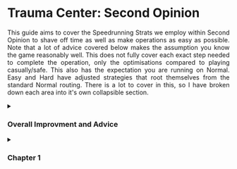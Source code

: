 # Trauma Center: Second Opinion

<div align="justify">

This guide aims to cover the Speedrunning Strats we employ within Second Opinion to shave off time as well as make operations as easy as possible.
Note that a lot of advice covered below makes the assumption you know the game reasonably well. This does not fully cover each exact step needed to complete the operation, only the optimisations compared to playing casually/safe. This also has the expectation you are running on Normal. Easy and Hard have adjusted strategies that root themselves from the standard Normal routing.
There is a lot to cover in this, so I have broken down each area into it's own collapsible section.

<details>
	<summary><h3>Overall Improvment and Advice</h3></summary>

So much of Trauma Center: Second Opinion (TCSO) is just practicing, and getting comfortable with the game mechanics. Being able to open the patient within 2 seconds, bandaging without missing, resisting the urge to vital boost mindlessly. A lot of this will come with time. Don't worry if you're making little mistakes. This guide is aimed to all skill levels to bring to light the strategies we use, and tid-bits of information that you might not know that will help you get better.

I also want to add in here, that just like learning an instrument, starting off slow and ensuring you get the motions down are equally as important as your knowledge. If you start slow, you can build up your speed as practice goes on.

As with most speedruns, getting the core-mechanics of the game down will immediately improve your time. Below are the points I'll cover to help you get this down, and how each thing impacts your run as a whole.
- Sensor Bar
- Tool Switching
- Healing Touch
- Menuing, Text Skip, and Episode Select Skip (ESS)
- Autosave
- Gel and Bandages
- Posture, Stretching, and Breaks
- Vitals
- Routing & Region Differences

<h3>Sensor Bar</h3>

Given that everything is controlled with the cursor, it's crucial to ensure your sensor bar is setup to give you consistent results. You'll need to change these settings on the Wii settings menu outside of the game. Firstly, make sure your sensor bar is set to the correct location, either above or below the screen. This will off-set the cursor to make it feel more natural. This isn't strictly necessarly, but helps with preventing pointing the Wiimote at an uncomfortable angle.

For the Sensor Bar sensitivity, you should aim to have this as low as possible. If you have the perfect conditions, having this set to 1 will be best, but depending on your setup, you may have to use 2 or 3. The lower the better if possible. I definitely recommend checking this setting, as you may find your sutures and stars become much more reliable.

<h3>Tool Switching</h3>

Luckily in SO we use the nunchuck to tool switch, so we don't have to waste too much time with tapping the tools we want unlike in the DS games. But being able to select the tools you need at the exact time will help with your pacing. You'll be less likely to fumble, or to miss and waste precious vitals. To improve your tool switching, I highly recommend Kyriaki, as well as 2-1 (Thrombi). Anticipating when you need to tool switch, and then executing means you are spending less time waiting around, even if it is for only a second it will add up over the course of a full run. That being said, don't take this too far. You don't want to be tool switching too early. This is especially true with sutures as they will be discarded if you tool switch away before letting go of A or B.

If your nunchuck suffers from "snapback", where you hold the stick and let go and it selects the opposite tool, the best way around this is to simply lock the stick into the direction you are using at the time. The exception to this is if you're always going to be using that tool (eg: Pempti requires the laser 90% of the time, so there is no use holding the stick down all the time). This means the stick cannot snap back into the opposite direction and select the wrong tool.

<h3>Healing Touch</h3>

Since the Healing Touch (HT) slows down the game, and any engine-based timers, it means it can be useful to skip cycles or give you more breathing space. Though you should avoid using it for most operations, as whenever there are a lot of things going on while HT is active, the game will lag an incredible amount. That being said, if you need it, don't be afraid to pop the Healing Touch if you need to give yourself more breathing space.

Nearly all operations in Chapter Z utilise Naomi's HT, and this applies to 6-4 as well, so you can essentially disregard the advice about avoiding it as the benefits outweigh the downsides in these operations.

If you are playing an operation as Naomi, and need to boost the vitals, instead of boosting with the syringe, pop her Healing Touch instead.

<h3>Menuing, Text Skip, and Episode Select Skip (ESS)</h3>

Outside of the operations, it's easy to lose time just by selecting the wrong option. And while this is often more of a newcomer's mistake, ensuring you select the right option (and at the right time too) will help you shave time off. Whenever you start an operation, you only need to button mash A without pointing the cursor to hit YES. But at other opportunities, it's important to be ready to use your cursor to snap to each option. I don't recommend using the D-Pad as you can point your cursor much faster without readjusting your grip. Additionally you should be mashing A when the map appears, as well as when you finish an operation to get through the "Patient is saved" message and scoring.
<br> </br>

Without text skip, Second Opinion would be insanely long (looking at you Trauma Team). It's as simple a pressing the minus button ( - ) on your Wiimote to turn on text skip and let the dialogue fly by, but knowing **when** to do this can be tricky. There are three set times you should remember:
- When you first load an operation, after mashing through the map and title card, when the dialogue gradient (or character appears), start the skip.
- When you load into the chart or post operation, same deal. As the dialogue gradient appears, start the skip.
- As the operation loads in, before the "Operation Begins" prompt finishes, ensure you start Text Skip.

An Episode Select Skip, or commonly known as an ESS is a skip performed after the majority of operations. Each episode has some post-operation dialogue after you get the score. Apart from the operations below, it is faster to hit plus ( + ) to pause, then select Episode Select, and YES. This cuts out all the dialogue and story after the operation. I'd recommend marking the below operations/splits so you don't ESS as there so little dialogue it is faster to let standard text skip do its magic. **ESS can also be done on non-operation episodes (eg: 1-4).**
- 1-1
- 1-2
- 1-3
- 2-3
- 2-6
- 3-2
- 3-8
- 4-2
- 4-6
- 4-7
- 4-8
- 5-2
- 5-3
- 5-9
- Z-3
- 6-6
- 6-7
- 6-8

When performing an ESS on non-operational episodes, you should do so **before** the title/episode card appears. As such you should mash through the map, then mash plus ( + ) as soon as possible to get the menu up before the title card.

<h3>Autosave</h3>

Every time you start a run, you'll need to make sure you turn **off** autosave. Before going to New Game on the main menu, go to Config, then toggle the setting for Auto Save. This ensures the game does not save your progress after each episode as this adds upwards of 3 seconds per each episode, totalling up to nearly 2 minutes. As we are playing all in one go for the run, you don't want this on.
*This setting resets if you load into a save file and come out, so be sure to check it before you start your run.*

<h3>Gel and Bandages</h3>

Given how questionable the gel is in Second Opinion, you'll need to apply it differently depending on the situation. First of all, for most incisions you'll want to gel before you open the patient as the tolerances are very tight and you'll likely get a miss. Any time you need to get small cuts, just tapping them is good enough however if they are clustered together (eg: 1-1 in the arm) it is better to slather the gel over each cut. For tumour membranes, tapping them is preferred as it is quicker.
<br> </br>

For the bandage, as long as it covers approximately 40% of incision, you should be okay. That being said if you miss, it will cause 5 vitals to be dropped and you can kill the patient with this, so be sure to be more careful if the patient is very low. You **don't** want to gel before the bandage (except in 1-1) as it is much slower.
Posture, Stretching, and Breaks

<h3>Posture, Stretching, and Breaks</h3>

Since you're pointing a Wiimote for over an hour, ensuring you are comfortable and that your hand is stable, and relaxed is pretty important. Each runner has their own preferred posture and way to sit during runs, however they all share one key concept. You want to support your wrist and forearm as best you can. This ensures that your hand is naturally stable, and that the cursor isn't shaking when you are just aiming to hold it still at a given point on the screen. For me personally, I use a blanket between my lower thighs/knees as this adds some padding/cushioning, as well as a foot-rest. I have seen other runners sit with their arms in a sort of inward V facing the screen with their forearms resting over their thighs, and other runners place it at the very top of their thigh near their hip. Find whatever is comfortable for you!

Following on from this, it's **very** important to stretch, to give your hand time to relax. Mid-run there are opportunities to stretch your hands out and ensure they do not cramp up. Notably in the dialogue before: 3-4, 4-4, and 6-4. I highly recommend [this video from Dr Levi](https://youtu.be/EiRC80FJbHU) - It covers a lot of important stretches, and how to loosen up your hands too.
<br> </br>

When you're on the grind to get a new time it's easy to forget to take breaks. If you don't you are near guaranteed to give yourself Repeatitive Strain Injury (RSI). Just give yourself five minutes to allow your muscles to relax, and your joints to ease up, plus you're less likely to get tilted too! This is especially important during practice. Don't allow yourself to play the same operation over and over and over for more than 20 minutes without stopping for two minutes at least.

<h3>Vitals</h3>

Given that the game revolves around healing patients and keeping them alive, it might come as a surprise that in the speedrun environment we avoid vital boosting. Simply put, it takes up precious time that we could be using to deal with the patient's condition. It varies per operation of course and if I was to list out a set of numbers, it would stupidly long and be near useless to go over it all as you wouldn't remember it. But learning when to not to boost the vitals will mean you're not wasting time. With time, you get a feel for this.

On the contrary however, if you are sitting around waiting, for example your tool has burnt out, or you are waiting for an animation or cycle, boosting the vitals up while you wait is a good use of your time. Don't let this go too far where you are boosting vitals into the time you could be spending to finish the operation. Prime examples of this include:
- Waiting for Deftera to merge (as long as there are no tumours or blood)
- Waiting for Paraskevi to emerge
- Waiting for your laser to recharge in your fight against Savato

<h3>Routing and Region Differences</h3>

This is a very very minor thing to worry about, but after some investigation and testing the animation timings, doing Chapter Z **after** the first five chapters of the game means you save 1.5~ seconds overall. As mentioned this is a very small thing, and if you are more comfortable with doing Chapter Z as you go, continue to do so until you are reaching top tier times.

If you wish to go for the new routing option, play the game as normal and after Chapter 1, ignore Z-1 and go back down to 2-1. From then on, you won't ever be transitioned over to the other side of the Episode Select area. When you finish Savato 1 in Chapter 5, you will need to be ready to press the up arrow on left side of the screen next to the chapter number to scroll up. You will need to press this 4 times, then put your cursor at the bottom right and scroll slightly to bring up Z-1.

Now this isn't something you should really worry about until you get to top-tier times (aka, faster than SZSK / <1:25:00) but running the game in Japanese means there is less text to skip, and it saves you around 25-30 seconds across the entire run. Let me stress: **this is not critical. Just because you have a PAL/NTSC-U copy does not mean you shouldn't try.**

For reference, it is possible to close into a time of 1:21:00 comfortably without worrying about localisation. It is just common that after improving your time and investing yourself into the game for long enough, that having a JP or NTSC-J copy of the game is likely, and not a requirement.

</details>
<details>
	<summary><h3>Chapter 1</h3></summary>

<h3>1-1*</h3>

Be mindful of the small little delays whenever Mary talks. This is notably right at the start when she asks you to suture, again when she asks you to use the forceps.

You should suture the left cut, and then the right as it is quicker.

	IMAGE HERE


After you've pulled out the shards, tap the gel on each of the small cuts.	
For the incision, you will need to ensure all of it is covered with gel before you can select the scalpel.
Because the three cuts from the shards in the arm are quite close you can slather the gel over these.
Don't forget to gel before the bandage.
	
</details>
</div>



